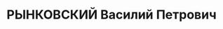 ---
title: РЫНКОВСКИЙ Василий Петрович
description: интендант 2 ранга, начальник ВХС 1-й кавалерийской Запорожской Червонного
  казачества Краснознаменной дивизии имени Французской компартии (уволен 15.07.37).
---